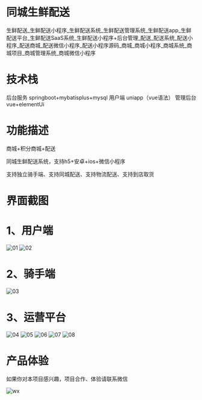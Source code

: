 # 同城生鲜配送

生鲜配送_生鲜配送小程序_生鲜配送系统_生鲜配送管理系统_生鲜配送app_生鲜配送平台_生鲜配送SaaS系统_生鲜配送小程序+后台管理_配送_配送系统_配送小程序_配送商城_配送微信小程序_配送小程序源码_商城_商城小程序_商城系统_商城项目_商城管理系统_商城微信小程序

# 技术栈

后台服务 springboot+mybatisplus+mysql
用户端 uniapp（vue语法）
管理后台 vue+elementUi

# 功能描述

商城+积分商城+配送

同城生鲜配送系统，支持h5+安卓+ios+微信小程序

支持独立骑手端、支持同城配送、支持物流配送、支持到店取货

# 界面截图

  # 1、用户端

![01](https://github.com/user-attachments/assets/8b922766-4aa4-4104-81e4-ef7ecf55ebed)
![02](https://github.com/user-attachments/assets/2b7aa8b9-c136-4852-9bec-51c90e41fd6d)

  # 2、骑手端

  ![03](https://github.com/user-attachments/assets/5f9392c9-16e3-426d-a29a-3ec2d13e56b7)

  # 3、运营平台

  ![04](https://github.com/user-attachments/assets/aec8e185-fd82-4f70-86b3-56ee2f9b515d)
  ![05](https://github.com/user-attachments/assets/2ab464a2-cbb3-468a-b5a2-556f4cc5900d)
  ![06](https://github.com/user-attachments/assets/51e6ae35-b027-425d-9138-2869a61290c3)
  ![07](https://github.com/user-attachments/assets/a42487e8-0abf-4548-8fb0-ebfce1a1cab1)
  ![08](https://github.com/user-attachments/assets/9549af2d-1caf-4fc2-afaf-926160c09d37)

# 产品体验

如果你对本项目感兴趣，项目合作、体验请联系微信

![wx](https://github.com/user-attachments/assets/998ff47a-4db7-4c00-b203-42ad3511effe)



  







